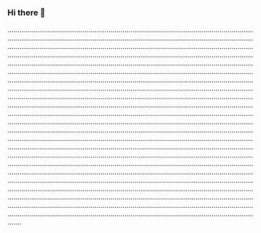 ### Hi there 👋

...........................................................................................................................................................................................................................................................................................................................................................................................................................................................................................................................................................................................................................................................................................................................................................................................................................................................................................................................................................................................................................................................................................................................................................................................................................................................................................................................................................................................................................................................................................................................................................................................................................................................................................................................................................................................................................................................................................................................................................................................................................................................................................................................................................................................................................................................................................................................................................................................................................................................................................................................................................................................................................................................................................................................................................................................................................................................................................................................................................................